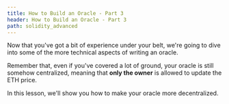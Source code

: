 ```yaml
---
title: How to Build an Oracle - Part 3
header: How to Build an Oracle - Part 3
path: solidity_advanced
---
```


Now that you've got a bit of experience under your belt, we're going to dive into some of the more technical aspects of writing an oracle.

Remember that, even if you've covered a lot of ground, your oracle is still somehow centralized, meaning that **only the owner** is allowed to update the ETH price.

In this lesson, we'll show you how to make your oracle more decentralized.
